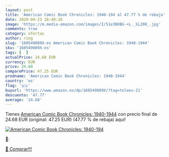 ```yaml
---
layout: post
title: 'American Comic Book Chronicles: 1940-194 al 47.77 % de rebaja'
date: 2020-04-23 16:49:16
image: 'https://m.media-amazon.com/images/I/51e3NXBG-+L._SL200_.jpg'
comments: true
category: ofertas
author: ring
slug: '160549089X-es American Comic Book Chronicles: 1940-1944'
sku: '160549089X-es'
tags: [  ]
actualPrice: 24.68 EUR
currency: EUR
price: 24.68
comparePrice: 47.25 EUR
prodname: 'American Comic Book Chronicles: 1940-1944'
country: 'es'
flag: '🇪🇸'
buyurl: 'https://www.amazon.es/dp/160549089X/?tag=tolees-21'
descuento: '47.77'
average: '24.68'
---
```


Tienes [American Comic Book Chronicles: 1940-1944](https://www.amazon.es/dp/160549089X/?tag=tolees-21) con precio final de  24.68 EUR (original: 47.25 EUR) (47.77 %  de rebaja) aqui!

[![American Comic Book Chronicles: 1940-194](https://m.media-amazon.com/images/I/51e3NXBG-+L._SL200_.jpg)](https://www.amazon.es/dp/160549089X/?tag=tolees-21)

🔎:


[🛒 Comprar!!!](https://www.amazon.es/dp/160549089X/?tag=tolees-21)
